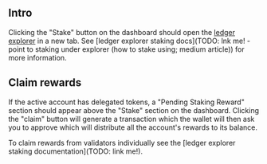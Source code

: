 ## Intro

Clicking the "Stake" button on the dashboard should open the [ledger explorer]() in a new tab.
See [ledger explorer staking docs](TODO: lnk me! - point to staking under explorer (how to stake using; medium article)) for more information.

## Claim rewards

If the active account has delegated tokens, a "Pending Staking Reward" section should appear above the "Stake" section on the dashboard. Clicking the "claim" button will generate a transaction which the wallet will then ask you to approve which will distribute all the account's rewards to its balance.

To claim rewards from validators individually see the [ledger explorer staking documentation](TODO: link me!).
